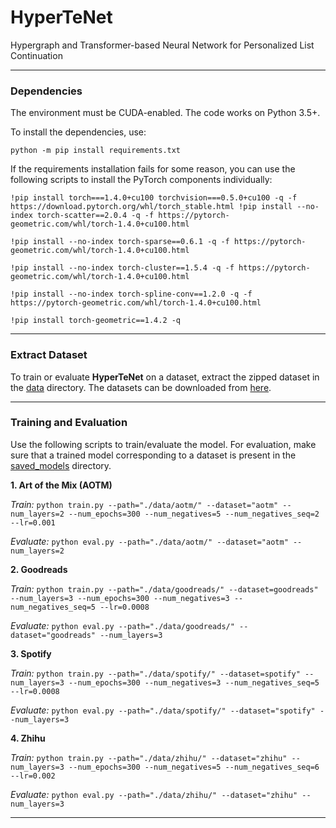# HyperTeNet
Hypergraph and Transformer-based Neural Network for Personalized List Continuation

------------
### Dependencies
The environment must be CUDA-enabled. The code works on Python 3.5+.

To install the dependencies, use:

`python -m pip install requirements.txt`

If the requirements installation fails for some reason, you can use the
following scripts to install the PyTorch components individually:

`!pip install torch===1.4.0+cu100 torchvision===0.5.0+cu100 -q -f
https://download.pytorch.org/whl/torch_stable.html !pip install
--no-index torch-scatter==2.0.4 -q -f
https://pytorch-geometric.com/whl/torch-1.4.0+cu100.html`

`!pip install --no-index torch-sparse==0.6.1 -q -f
https://pytorch-geometric.com/whl/torch-1.4.0+cu100.html`

`!pip install --no-index torch-cluster==1.5.4 -q -f
https://pytorch-geometric.com/whl/torch-1.4.0+cu100.html `

`!pip install --no-index torch-spline-conv==1.2.0 -q -f
https://pytorch-geometric.com/whl/torch-1.4.0+cu100.html`

`!pip install torch-geometric==1.4.2 -q`

------------
### Extract Dataset
To train or evaluate **HyperTeNet** on a dataset, extract the zipped
dataset in the [data](data/) directory. The datasets can be downloaded
from [here](https://drive.google.com/drive/folders/1ravjFWBgUb_cgpn2Z00ELKyY3CNQXqiv?usp=sharing).

------------
### Training and Evaluation
Use the following scripts to train/evaluate the model. For evaluation,
make sure that a trained model corresponding to a dataset is present in
the [saved_models](saved_models/) directory.

**1. Art of the Mix (AOTM)**

*Train:* `python train.py --path="./data/aotm/" --dataset="aotm"
--num_layers=2 --num_epochs=300 --num_negatives=5 --num_negatives_seq=2
--lr=0.001`

*Evaluate:* `python eval.py --path="./data/aotm/" --dataset="aotm" --num_layers=2`

**2. Goodreads**

*Train:* `python train.py --path="./data/goodreads/" --dataset=goodreads"
--num_layers=3 --num_epochs=300 --num_negatives=3 --num_negatives_seq=5
--lr=0.0008`

*Evaluate:* `python eval.py --path="./data/goodreads/" --dataset="goodreads"
--num_layers=3`

**3. Spotify**

*Train:* `python train.py --path="./data/spotify/" --dataset=spotify"
--num_layers=3 --num_epochs=300 --num_negatives=3 --num_negatives_seq=5
--lr=0.0008`

*Evaluate:* `python eval.py --path="./data/spotify/" --dataset="spotify"
--num_layers=3`

**4. Zhihu**

*Train:* `python train.py --path="./data/zhihu/" --dataset="zhihu"
--num_layers=3 --num_epochs=300 --num_negatives=5 --num_negatives_seq=6
--lr=0.002`

*Evaluate:* `python eval.py --path="./data/zhihu/" --dataset="zhihu" --num_layers=3`

------------
